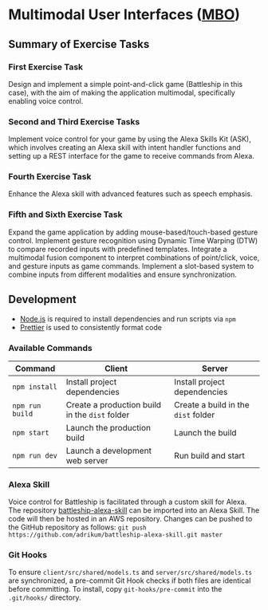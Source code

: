 # Multimodal User Interfaces ([MBO](https://tu-dresden.de/ing/informatik/ai/mci/studium/lehrveranstaltungen/multimodale-benutzungsoberflaechen))

## Summary of Exercise Tasks

### First Exercise Task

Design and implement a simple point-and-click game (Battleship in this case), with the aim of making the application multimodal, specifically enabling voice control.

### Second and Third Exercise Tasks

Implement voice control for your game by using the Alexa Skills Kit (ASK), which involves creating an Alexa skill with intent handler functions and setting up a REST interface for the game to receive commands from Alexa.

### Fourth Exercise Task

Enhance the Alexa skill with advanced features such as speech emphasis.

### Fifth and Sixth Exercise Task

Expand the game application by adding mouse-based/touch-based gesture control. Implement gesture recognition using Dynamic Time Warping (DTW) to compare recorded inputs with predefined templates. Integrate a multimodal fusion component to interpret combinations of point/click, voice, and gesture inputs as game commands. Implement a slot-based system to combine inputs from different modalities and ensure synchronization.

## Development

- [Node.js](https://nodejs.org) is required to install dependencies and run scripts via `npm`
- [Prettier](https://marketplace.visualstudio.com/items?itemName=esbenp.prettier-vscode) is used to consistently format code

### Available Commands

| Command         | Client                                         | Server                              |
| --------------- | ---------------------------------------------- | ----------------------------------- |
| `npm install`   | Install project dependencies                   | Install project dependencies        |
| `npm run build` | Create a production build in the `dist` folder | Create a build in the `dist` folder |
| `npm start`     | Launch the production build                    | Launch the build                    |
| `npm run dev`   | Launch a development web server                | Run build and start                 |


### Alexa Skill

Voice control for Battleship is facilitated through a custom skill for Alexa. The repository [battleship-alexa-skill](https://github.com/adrikum/battleship-alexa-skill) can be imported into an Alexa Skill. The code will then be hosted in an AWS repository. Changes can be pushed to the GitHub repository as follows: `git push https://github.com/adrikum/battleship-alexa-skill.git master`

### Git Hooks

To ensure  `client/src/shared/models.ts` and `server/src/shared/models.ts` are synchronized, a pre-commit Git Hook checks if both files are identical before committing. To install, copy `git-hooks/pre-commit` into the `.git/hooks/` directory.
